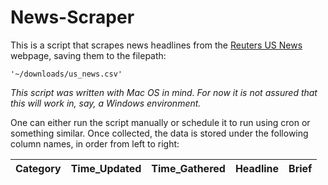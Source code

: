 # News-Scraper
This is a script that scrapes news headlines from the [Reuters US News](https://www.reuters.com/news/us) webpage, saving them to the filepath:
```
'~/downloads/us_news.csv'
```
*This script was written with Mac OS in mind. For now it is not assured that this will work in, say, a Windows environment.*

One can either run the script manually or schedule it to run using cron or something similar. Once collected, the data is stored under the following column names, in order from left to right:

Category | Time_Updated | Time_Gathered | Headline | Brief
--- | --- | --- | --- | ---
